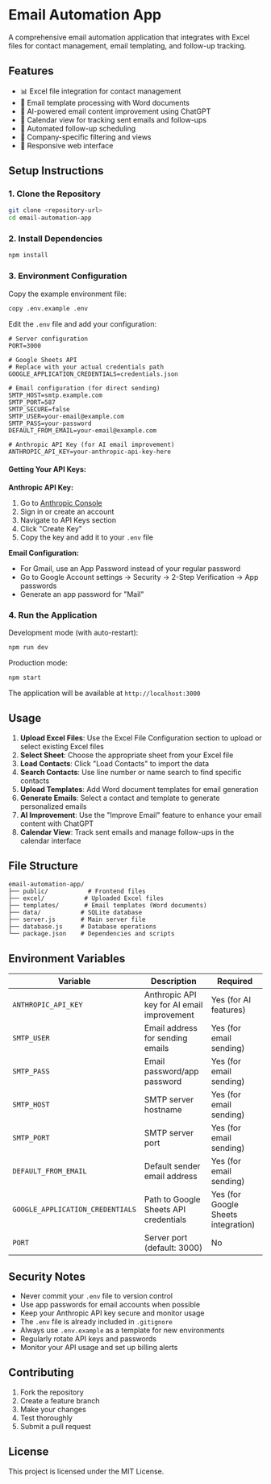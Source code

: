 # Email Automation App

A comprehensive email automation application that integrates with Excel files for contact management, email templating, and follow-up tracking.

## Features

- 📊 Excel file integration for contact management
- 📧 Email template processing with Word documents
- 🤖 AI-powered email content improvement using ChatGPT
- 📅 Calendar view for tracking sent emails and follow-ups
- 🔄 Automated follow-up scheduling
- 🏢 Company-specific filtering and views
- 📱 Responsive web interface

## Setup Instructions

### 1. Clone the Repository
```bash
git clone <repository-url>
cd email-automation-app
```

### 2. Install Dependencies
```bash
npm install
```

### 3. Environment Configuration

Copy the example environment file:
```bash
copy .env.example .env
```

Edit the `.env` file and add your configuration:

```env
# Server configuration
PORT=3000

# Google Sheets API
# Replace with your actual credentials path
GOOGLE_APPLICATION_CREDENTIALS=credentials.json

# Email configuration (for direct sending)
SMTP_HOST=smtp.example.com
SMTP_PORT=587
SMTP_SECURE=false
SMTP_USER=your-email@example.com
SMTP_PASS=your-password
DEFAULT_FROM_EMAIL=your-email@example.com

# Anthropic API Key (for AI email improvement)
ANTHROPIC_API_KEY=your-anthropic-api-key-here
```

#### Getting Your API Keys:

**Anthropic API Key:**
1. Go to [Anthropic Console](https://console.anthropic.com/)
2. Sign in or create an account
3. Navigate to API Keys section
4. Click "Create Key"
5. Copy the key and add it to your `.env` file

**Email Configuration:**
- For Gmail, use an App Password instead of your regular password
- Go to Google Account settings → Security → 2-Step Verification → App passwords
- Generate an app password for "Mail"

### 4. Run the Application

Development mode (with auto-restart):
```bash
npm run dev
```

Production mode:
```bash
npm start
```

The application will be available at `http://localhost:3000`

## Usage

1. **Upload Excel Files**: Use the Excel File Configuration section to upload or select existing Excel files
2. **Select Sheet**: Choose the appropriate sheet from your Excel file
3. **Load Contacts**: Click "Load Contacts" to import the data
4. **Search Contacts**: Use line number or name search to find specific contacts
5. **Upload Templates**: Add Word document templates for email generation
6. **Generate Emails**: Select a contact and template to generate personalized emails
7. **AI Improvement**: Use the "Improve Email" feature to enhance your email content with ChatGPT
8. **Calendar View**: Track sent emails and manage follow-ups in the calendar interface

## File Structure

```
email-automation-app/
├── public/           # Frontend files
├── excel/           # Uploaded Excel files
├── templates/       # Email templates (Word documents)
├── data/           # SQLite database
├── server.js       # Main server file
├── database.js     # Database operations
└── package.json    # Dependencies and scripts
```

## Environment Variables

| Variable | Description | Required |
|----------|-------------|----------|
| `ANTHROPIC_API_KEY` | Anthropic API key for AI email improvement | Yes (for AI features) |
| `SMTP_USER` | Email address for sending emails | Yes (for email sending) |
| `SMTP_PASS` | Email password/app password | Yes (for email sending) |
| `SMTP_HOST` | SMTP server hostname | Yes (for email sending) |
| `SMTP_PORT` | SMTP server port | Yes (for email sending) |
| `DEFAULT_FROM_EMAIL` | Default sender email address | Yes (for email sending) |
| `GOOGLE_APPLICATION_CREDENTIALS` | Path to Google Sheets API credentials | Yes (for Google Sheets integration) |
| `PORT` | Server port (default: 3000) | No |

## Security Notes

- Never commit your `.env` file to version control
- Use app passwords for email accounts when possible
- Keep your Anthropic API key secure and monitor usage
- The `.env` file is already included in `.gitignore`
- Always use `.env.example` as a template for new environments
- Regularly rotate API keys and passwords
- Monitor your API usage and set up billing alerts

## Contributing

1. Fork the repository
2. Create a feature branch
3. Make your changes
4. Test thoroughly
5. Submit a pull request

## License

This project is licensed under the MIT License.
